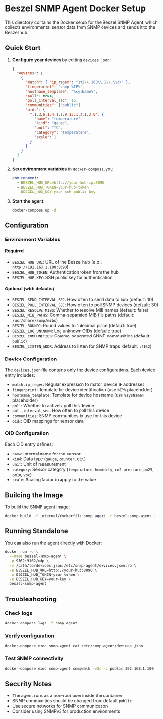 # Beszel SNMP Agent Docker Setup

This directory contains the Docker setup for the Beszel SNMP Agent, which collects environmental sensor data from SNMP devices and sends it to the Beszel hub.

## Quick Start

1. **Configure your devices** by editing `devices.json`:
   ```json
   {
     "devices": [
       {
         "match": { "ip_regex": "192\\.168\\.1\\.\\d+" },
         "fingerprint": "snmp-%IP%",
         "hostname_template": "%sysName%",
         "poll": true,
         "poll_interval_sec": 15,
         "communities": ["public"],
         "oids": {
           ".1.3.6.1.4.1.9.9.13.1.3.1.3.0": {
             "name": "temperature",
             "kind": "gauge",
             "unit": "°C",
             "category": "temperature",
             "scale": 1
           }
         }
       }
     ]
   }
   ```

2. **Set environment variables** in `docker-compose.yml`:
   ```yaml
   environment:
     - BESZEL_HUB_URL=http://your-hub-ip:8090
     - BESZEL_HUB_TOKEN=your-hub-token
     - BESZEL_HUB_KEY=your-ssh-public-key
   ```

3. **Start the agent**:
   ```bash
   docker-compose up -d
   ```

## Configuration

### Environment Variables

#### Required
- `BESZEL_HUB_URL`: URL of the Beszel hub (e.g., `http://192.168.1.100:8090`)
- `BESZEL_HUB_TOKEN`: Authentication token from the hub
- `BESZEL_HUB_KEY`: SSH public key for authentication

#### Optional (with defaults)
- `BESZEL_SEND_INTERVAL_SEC`: How often to send data to hub (default: 10)
- `BESZEL_POLL_INTERVAL_SEC`: How often to poll SNMP devices (default: 30)
- `BESZEL_RESOLVE_MIBS`: Whether to resolve MIB names (default: false)
- `BESZEL_MIB_PATHS`: Comma-separated MIB file paths (default: `/usr/share/snmp/mibs`)
- `BESZEL_ROUND1`: Round values to 1 decimal place (default: true)
- `BESZEL_LOG_UNKNOWN`: Log unknown OIDs (default: true)
- `BESZEL_COMMUNITIES`: Comma-separated SNMP communities (default: `public`)
- `BESZEL_LISTEN_ADDR`: Address to listen for SNMP traps (default: `:9162`)

### Device Configuration

The `devices.json` file contains only the device configurations. Each device entry includes:

- `match.ip_regex`: Regular expression to match device IP addresses
- `fingerprint`: Template for device identification (use `%IP%` placeholder)
- `hostname_template`: Template for device hostname (use `%sysName%` placeholder)
- `poll`: Whether to actively poll this device
- `poll_interval_sec`: How often to poll this device
- `communities`: SNMP communities to use for this device
- `oids`: OID mappings for sensor data

### OID Configuration

Each OID entry defines:
- `name`: Internal name for the sensor
- `kind`: Data type (`gauge`, `counter`, etc.)
- `unit`: Unit of measurement
- `category`: Sensor category (`temperature`, `humidity`, `co2`, `pressure`, `pm25`, `pm10`, `voc`)
- `scale`: Scaling factor to apply to the value

## Building the Image

To build the SNMP agent image:

```bash
docker build -f internal/dockerfile_snmp_agent -t beszel-snmp-agent .
```

## Running Standalone

You can also run the agent directly with Docker:

```bash
docker run -d \
  --name beszel-snmp-agent \
  -p 9162:9162/udp \
  -v /path/to/devices.json:/etc/snmp-agent/devices.json:ro \
  -e BESZEL_HUB_URL=http://your-hub:8090 \
  -e BESZEL_HUB_TOKEN=your-token \
  -e BESZEL_HUB_KEY=your-key \
  beszel-snmp-agent
```

## Troubleshooting

### Check logs
```bash
docker-compose logs -f snmp-agent
```

### Verify configuration
```bash
docker-compose exec snmp-agent cat /etc/snmp-agent/devices.json
```

### Test SNMP connectivity
```bash
docker-compose exec snmp-agent snmpwalk -v2c -c public 192.168.1.100
```

## Security Notes

- The agent runs as a non-root user inside the container
- SNMP communities should be changed from default `public`
- Use secure networks for SNMP communication
- Consider using SNMPv3 for production environments
